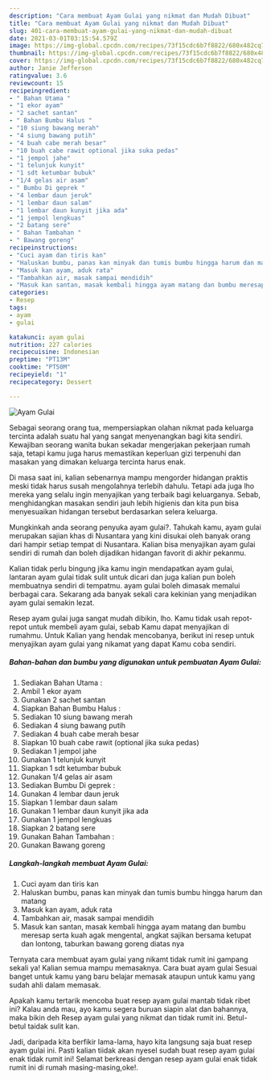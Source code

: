```yaml
---
description: "Cara membuat Ayam Gulai yang nikmat dan Mudah Dibuat"
title: "Cara membuat Ayam Gulai yang nikmat dan Mudah Dibuat"
slug: 401-cara-membuat-ayam-gulai-yang-nikmat-dan-mudah-dibuat
date: 2021-03-01T03:15:54.579Z
image: https://img-global.cpcdn.com/recipes/73f15cdc6b7f8822/680x482cq70/ayam-gulai-foto-resep-utama.jpg
thumbnail: https://img-global.cpcdn.com/recipes/73f15cdc6b7f8822/680x482cq70/ayam-gulai-foto-resep-utama.jpg
cover: https://img-global.cpcdn.com/recipes/73f15cdc6b7f8822/680x482cq70/ayam-gulai-foto-resep-utama.jpg
author: Janie Jefferson
ratingvalue: 3.6
reviewcount: 15
recipeingredient:
- " Bahan Utama "
- "1 ekor ayam"
- "2 sachet santan"
- " Bahan Bumbu Halus "
- "10 siung bawang merah"
- "4 siung bawang putih"
- "4 buah cabe merah besar"
- "10 buah cabe rawit optional jika suka pedas"
- "1 jempol jahe"
- "1 telunjuk kunyit"
- "1 sdt ketumbar bubuk"
- "1/4 gelas air asam"
- " Bumbu Di geprek "
- "4 lembar daun jeruk"
- "1 lembar daun salam"
- "1 lembar daun kunyit jika ada"
- "1 jempol lengkuas"
- "2 batang sere"
- " Bahan Tambahan "
- " Bawang goreng"
recipeinstructions:
- "Cuci ayam dan tiris kan"
- "Haluskan bumbu, panas kan minyak dan tumis bumbu hingga harum dan matang"
- "Masuk kan ayam, aduk rata"
- "Tambahkan air, masak sampai mendidih"
- "Masuk kan santan, masak kembali hingga ayam matang dan bumbu meresap serta kuah agak mengental, angkat sajikan bersama ketupat dan lontong, taburkan bawang goreng diatas nya"
categories:
- Resep
tags:
- ayam
- gulai

katakunci: ayam gulai 
nutrition: 227 calories
recipecuisine: Indonesian
preptime: "PT13M"
cooktime: "PT50M"
recipeyield: "1"
recipecategory: Dessert

---
```



![Ayam Gulai](https://img-global.cpcdn.com/recipes/73f15cdc6b7f8822/680x482cq70/ayam-gulai-foto-resep-utama.jpg)

Sebagai seorang orang tua, mempersiapkan olahan nikmat pada keluarga tercinta adalah suatu hal yang sangat menyenangkan bagi kita sendiri. Kewajiban seorang  wanita bukan sekadar mengerjakan pekerjaan rumah saja, tetapi kamu juga harus memastikan keperluan gizi terpenuhi dan masakan yang dimakan keluarga tercinta harus enak.

Di masa  saat ini, kalian sebenarnya mampu mengorder hidangan praktis meski tidak harus susah mengolahnya terlebih dahulu. Tetapi ada juga lho mereka yang selalu ingin menyajikan yang terbaik bagi keluarganya. Sebab, menghidangkan masakan sendiri jauh lebih higienis dan kita pun bisa menyesuaikan hidangan tersebut berdasarkan selera keluarga. 



Mungkinkah anda seorang penyuka ayam gulai?. Tahukah kamu, ayam gulai merupakan sajian khas di Nusantara yang kini disukai oleh banyak orang dari hampir setiap tempat di Nusantara. Kalian bisa menyajikan ayam gulai sendiri di rumah dan boleh dijadikan hidangan favorit di akhir pekanmu.

Kalian tidak perlu bingung jika kamu ingin mendapatkan ayam gulai, lantaran ayam gulai tidak sulit untuk dicari dan juga kalian pun boleh membuatnya sendiri di tempatmu. ayam gulai boleh dimasak memalui berbagai cara. Sekarang ada banyak sekali cara kekinian yang menjadikan ayam gulai semakin lezat.

Resep ayam gulai juga sangat mudah dibikin, lho. Kamu tidak usah repot-repot untuk membeli ayam gulai, sebab Kamu dapat menyajikan di rumahmu. Untuk Kalian yang hendak mencobanya, berikut ini resep untuk menyajikan ayam gulai yang nikamat yang dapat Kamu coba sendiri.

<!--inarticleads1-->

##### Bahan-bahan dan bumbu yang digunakan untuk pembuatan Ayam Gulai:

1. Sediakan  Bahan Utama :
1. Ambil 1 ekor ayam
1. Gunakan 2 sachet santan
1. Siapkan  Bahan Bumbu Halus :
1. Sediakan 10 siung bawang merah
1. Sediakan 4 siung bawang putih
1. Sediakan 4 buah cabe merah besar
1. Siapkan 10 buah cabe rawit (optional jika suka pedas)
1. Sediakan 1 jempol jahe
1. Gunakan 1 telunjuk kunyit
1. Siapkan 1 sdt ketumbar bubuk
1. Gunakan 1/4 gelas air asam
1. Sediakan  Bumbu Di geprek :
1. Gunakan 4 lembar daun jeruk
1. Siapkan 1 lembar daun salam
1. Gunakan 1 lembar daun kunyit jika ada
1. Gunakan 1 jempol lengkuas
1. Siapkan 2 batang sere
1. Gunakan  Bahan Tambahan :
1. Gunakan  Bawang goreng




<!--inarticleads2-->

##### Langkah-langkah membuat Ayam Gulai:

1. Cuci ayam dan tiris kan
1. Haluskan bumbu, panas kan minyak dan tumis bumbu hingga harum dan matang
1. Masuk kan ayam, aduk rata
1. Tambahkan air, masak sampai mendidih
1. Masuk kan santan, masak kembali hingga ayam matang dan bumbu meresap serta kuah agak mengental, angkat sajikan bersama ketupat dan lontong, taburkan bawang goreng diatas nya




Ternyata cara membuat ayam gulai yang nikamt tidak rumit ini gampang sekali ya! Kalian semua mampu memasaknya. Cara buat ayam gulai Sesuai banget untuk kamu yang baru belajar memasak ataupun untuk kamu yang sudah ahli dalam memasak.

Apakah kamu tertarik mencoba buat resep ayam gulai mantab tidak ribet ini? Kalau anda mau, ayo kamu segera buruan siapin alat dan bahannya, maka bikin deh Resep ayam gulai yang nikmat dan tidak rumit ini. Betul-betul taidak sulit kan. 

Jadi, daripada kita berfikir lama-lama, hayo kita langsung saja buat resep ayam gulai ini. Pasti kalian tiidak akan nyesel sudah buat resep ayam gulai enak tidak rumit ini! Selamat berkreasi dengan resep ayam gulai enak tidak rumit ini di rumah masing-masing,oke!.

